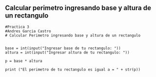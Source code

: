## Calcular perimetro ingresando base y altura de un rectangulo

    #Practica 3
    #Andres Garcia Castro
    # Calcular Perimetro ingresando base y altura de un rectangulo
    
    
    base = int(input("Ingresar base de tu rectangulo: "))
    altura = int(input("Ingresar altura de tu rectangulo: "))
    
    p = base * altura
    
    print ("El perimetro de tu rectangulo es igual a = " + str(p))







  
